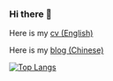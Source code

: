 ### Hi there 👋

Here is my [cv (English)](https://cv.javazero.top)

Here is my [blog (Chinese)](https://blog.javazero.top/)

[![Top Langs](https://github-readme-stats.vercel.app/api/top-langs/?username=JavaZeroo)](https://github.com/JavaZeroo/github-readme-stats)


<!--
**JavaZeroo/JavaZeroo** is a ✨ _special_ ✨ repository because its `README.md` (this file) appears on your GitHub profile.

Here are some ideas to get you started:

- 🔭 I’m currently working on ...
- 🌱 I’m currently learning ...
- 👯 I’m looking to collaborate on ...
- 🤔 I’m looking for help with ...
- 💬 Ask me about ...
- 📫 How to reach me: ...
- 😄 Pronouns: ...
- ⚡ Fun fact: ...
-->
